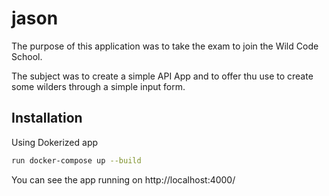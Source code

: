 # jason


The purpose of this application was to take the exam to join the Wild Code School.

The subject was to create a simple API App and to offer thu use to create some wilders through a simple input form.
  

## Installation

Using Dokerized app
```bash
run docker-compose up --build
```

You can see the app running on
http://localhost:4000/

